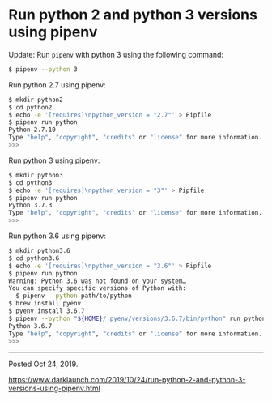 # Run python 2 and python 3 versions using pipenv

Update: Run `pipenv` with python 3 using the following command:

```bash
$ pipenv --python 3
```

Run python 2.7 using pipenv:

```bash
$ mkdir python2
$ cd python2
$ echo -e '[requires]\npython_version = "2.7"' > Pipfile
$ pipenv run python
Python 2.7.10
Type "help", "copyright", "credits" or "license" for more information.
>>>
```

Run python 3 using pipenv:

```bash
$ mkdir python3
$ cd python3
$ echo -e '[requires]\npython_version = "3"' > Pipfile
$ pipenv run python
Python 3.7.3
Type "help", "copyright", "credits" or "license" for more information.
>>>
```

Run python 3.6 using pipenv:

```bash
$ mkdir python3.6
$ cd python3.6
$ echo -e '[requires]\npython_version = "3.6"' > Pipfile
$ pipenv run python
Warning: Python 3.6 was not found on your system…
You can specify specific versions of Python with:
  $ pipenv --python path/to/python
$ brew install pyenv
$ pyenv install 3.6.7
$ pipenv --python "${HOME}/.pyenv/versions/3.6.7/bin/python" run python
Python 3.6.7
Type "help", "copyright", "credits" or "license" for more information.
>>>
```

---

Posted Oct 24, 2019.

https://www.darklaunch.com/2019/10/24/run-python-2-and-python-3-versions-using-pipenv.html